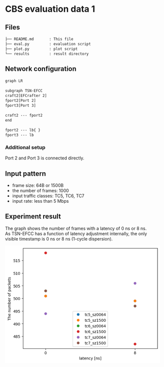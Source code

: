 # CBS evaluation data 1

## Files

```
├── README.md       : This file
├── eval.py         : evaluation script
├── plot.py         : plot script
└── results         : result directory
```

## Network configuration

```mermaid
graph LR

subgraph TSN-EFCC
craft2[EFCrafter 2]
fport2[Port 2]
fport3[Port 3]

craft2 --- fport2
end

fport2 --- lb{ }
fport3 --- lb
```

### Additional setup
Port 2 and Port 3 is connected directly.

## Input pattern

- frame size: 64B or 1500B
- the number of frames: 1000
- input traffic classes: TC5, TC6, TC7
- input rate: less than 5 Mbps

## Experiment result

The graph shows the number of frames with a latency of 0 ns or 8 ns.  
As TSN-EFCC has a function of latency adjustment internally, the only visible timestamp is 0 ns or 8 ns (1-cycle dispersion).

![](./results/latency.png)
